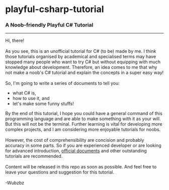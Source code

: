 # playful-csharp-tutorial
### A Noob-friendly Playful C# Tutorial
<hr>
Hi, there! <br>
<br>
As you see, this is an unofficial tutorial for C# (to be) made by me. I think those tutorials organised by academical and specialised terms may have stopped many people who want to try C# but without equipping with much knowledge about development. Therefore, an idea comes to me that why not make a noob's C# tutorial and explain the concepts in a super easy way!<br>
<br>
So, I'm going to write a series of documents to tell you:<br>

+ what C# is,
+ how to use it, and
+ let's make some funny stuffs!

By the end of this tutorial, I hope you could have a general command of this programming language and are able to make something with it as your will. But this will not be the terminal. Further learning is vital for developing more complex projects, and I am considering more enjoyable tutorials for noobs.<br>
<br>
However, the cost of comprehensibility are concision and probably accuracy in some parts. So if you are experienced developer or are looking for advanced introduction, [official documents](https://learn.microsoft.com/en-us/dotnet/csharp/) and other outstanding tutorials are recommended.<br>
<br>
Content will be released in this repo as soon as possible. And feel free to leave your questions and suggestion for this tutorial.<br>
<br>
-Wubzbz
